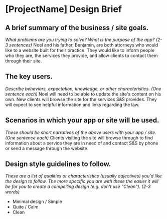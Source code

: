 # [ProjectName] Design Brief

## A brief summary of the business / site goals.
*What problems are you trying to solve? What is the purpose of the app? (2-3 sentences)*
Noel and his father, Benjamin, are both attorneys who would like to a website built for their practice.
They would like to inform people who they are, the services they provide, and allow clients to contact them through their site.

## The key users.
*Describe behaviors, expectation, knowledge, or other characteristics. (One sentence each)*
Noel will need to be able to update the site's content on his own.
New clients will browse the site for the services S&S provides. They will expect to see helpful information and links regarding the law.

## Scenarios in which your app or site will be used.
*These should be short narratives of the above users with your app / site. (One sentence each)*
Clients visiting the site will browse through to find information about a service they are in need of and contact S&S by phone or send a message through the website.

## Design style guidelines to follow.
*These are a list of qualities or characteristics (usually adjectives) you'd like the design to follow. The more specific you are with these the easier it will be for you to create a compelling design (e.g. don't use "Clean"). (2-3 words)*
- Minimal design / Simple
- Quite / Calm
- Clean
